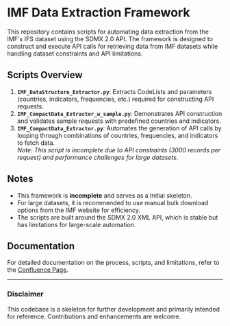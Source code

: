 # IMF Data Extraction Framework

This repository contains scripts for automating data extraction from the IMF's IFS dataset using the SDMX 2.0 API. The framework is designed to construct and execute API calls for retrieving data from IMF datasets while handling dataset constraints and API limitations.

## Scripts Overview

1. **`IMF_DataStructure_Extractor.py`**: Extracts CodeLists and parameters (countries, indicators, frequencies, etc.) required for constructing API requests.
2. **`IMF_CompactData_Extractor_w_sample.py`**: Demonstrates API construction and validates sample requests with predefined countries and indicators.
3. **`IMF_CompactData_Extractor.py`**: Automates the generation of API calls by looping through combinations of countries, frequencies, and indicators to fetch data.  
   *Note: This script is incomplete due to API constraints (3000 records per request) and performance challenges for large datasets.*

## Notes

- This framework is **incomplete** and serves as a Initial skeleton.
- For large datasets, it is recommended to use manual bulk download options from the IMF website for efficiency.
- The scripts are built around the SDMX 2.0 XML API, which is stable but has limitations for large-scale automation.

## Documentation

For detailed documentation on the process, scripts, and limitations, refer to the [Confluence Page](https://jiscdev.atlassian.net/wiki/x/B4A-TAE).

---

### Disclaimer

This codebase is a skeleton for further development and primarily intended for reference. Contributions and enhancements are welcome.
